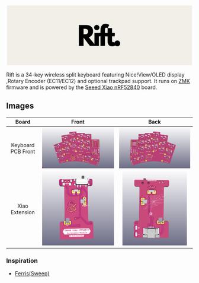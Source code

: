 
<div align="center">
    <img src="gallery/logo.png">
</div>

Rift is a 34-key wireless split keyboard featuring Nice!View/OLED display ,Rotary Encoder (EC11/EC12) and optional trackpad support. It runs on [ZMK](https://zmk.dev/) firmware and is powered by the [Seeed Xiao nRF52840](https://www.seeedstudio.com/Seeed-XIAO-BLE-nRF52840-p-5201.html) board.
## Images
| Board                 | Front                                             | Back                                               |
| :--:                  | :--:                                              | :--:                                               |
| Keyboard PCB Front    | <img src="gallery/keyboard_pcb_front.png">        | <img src="gallery/keyboard_pcb_back.png">          |
| Xiao Extension        | <img src="gallery/xiao_power_pcb.png" height=200> | <img src="gallery/xiao_power_back.png" height=200> |

### Inspiration
- [Ferris(Sweep)](https://github.com/davidphilipbarr/Sweep)